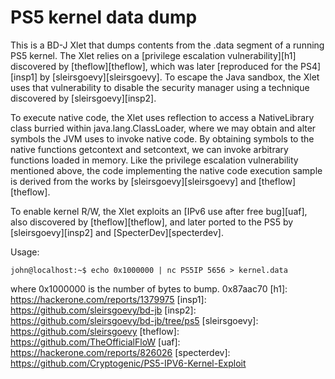 # PS5 kernel data dump
This is a BD-J Xlet that dumps contents from the .data segment of a running PS5
kernel. The Xlet relies on a [privilege escalation vulnerability][h1] discovered
by [theflow][theflow], which was later [reproduced for the PS4][insp1] by
[sleirsgoevy][sleirsgoevy]. To escape the Java sandbox, the Xlet uses that
vulnerability to disable the security manager using a technique discovered
by [sleirsgoevy][insp2].

To execute native code, the Xlet uses reflection to access a NativeLibrary class
burried within java.lang.ClassLoader, where we may obtain and alter symbols the
JVM uses to invoke native code. By obtaining symbols to the native functions
getcontext and setcontext, we can invoke arbitrary functions loaded in memory.
Like the privilege escalation vulnerability mentioned above, the code
implementing the native code execution sample is derived from the works by
[sleirsgoevy][sleirsgoevy] and [theflow][theflow].

To enable kernel R/W, the Xlet exploits an [IPv6 use after free bug][uaf],
also discovered by [theflow][theflow], and later ported to the PS5 by
[sleirsgoevy][insp2] and [SpecterDev][specterdev].

Usage:
```console
john@localhost:~$ echo 0x1000000 | nc PS5IP 5656 > kernel.data
```
where 0x1000000 is the number of bytes to bump.
      0x87aac70
[h1]: https://hackerone.com/reports/1379975
[insp1]: https://github.com/sleirsgoevy/bd-jb
[insp2]: https://github.com/sleirsgoevy/bd-jb/tree/ps5
[sleirsgoevy]: https://github.com/sleirsgoevy
[theflow]: https://github.com/TheOfficialFloW
[uaf]: https://hackerone.com/reports/826026
[specterdev]: https://github.com/Cryptogenic/PS5-IPV6-Kernel-Exploit

